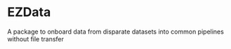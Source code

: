# EZData
A package to onboard data from disparate datasets into common pipelines without file transfer
